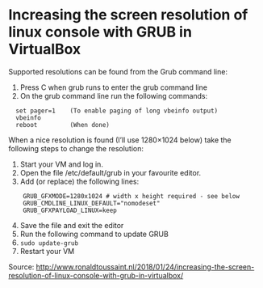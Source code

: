 # Increasing the screen resolution of linux console with GRUB in VirtualBox

Supported resolutions can be found from the Grub command line:

  1. Press C when grub runs to enter the grub command line
  2. On the grub command line run the following commands:

  ```
    set pager=1    (To enable paging of long vbeinfo output)
    vbeinfo
    reboot         (When done)
  ```

When a nice resolution is found (I’ll use 1280×1024 below) take the following steps to change the resolution:

  1. Start your VM and log in.
  2. Open the file /etc/default/grub in your favourite editor.
  3. Add (or replace) the following lines:
```
    GRUB_GFXMODE=1280x1024 # width x height required - see below
    GRUB_CMDLINE_LINUX_DEFAULT="nomodeset"
    GRUB_GFXPAYLOAD_LINUX=keep
```
  4. Save the file and exit the editor
  5. Run the following command to update GRUB
  6. ``sudo update-grub``
  7. Restart your VM

Source: http://www.ronaldtoussaint.nl/2018/01/24/increasing-the-screen-resolution-of-linux-console-with-grub-in-virtualbox/